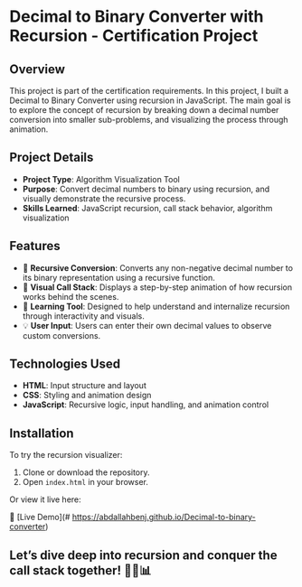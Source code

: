 # Decimal to Binary Converter with Recursion - Certification Project

## Overview
This project is part of the certification requirements. In this project, I built a Decimal to Binary Converter using recursion in JavaScript. The main goal is to explore the concept of recursion by breaking down a decimal number conversion into smaller sub-problems, and visualizing the process through animation.

## Project Details
- **Project Type**: Algorithm Visualization Tool
- **Purpose**: Convert decimal numbers to binary using recursion, and visually demonstrate the recursive process.
- **Skills Learned**: JavaScript recursion, call stack behavior, algorithm visualization

## Features
- 🔁 **Recursive Conversion**: Converts any non-negative decimal number to its binary representation using a recursive function.
- 👀 **Visual Call Stack**: Displays a step-by-step animation of how recursion works behind the scenes.
- 🧠 **Learning Tool**: Designed to help understand and internalize recursion through interactivity and visuals.
- 💡 **User Input**: Users can enter their own decimal values to observe custom conversions.

## Technologies Used
- **HTML**: Input structure and layout
- **CSS**: Styling and animation design
- **JavaScript**: Recursive logic, input handling, and animation control

## Installation
To try the recursion visualizer:

1. Clone or download the repository.
2. Open `index.html` in your browser.

Or view it live here:

🔗 [Live Demo](# https://abdallahbenj.github.io/Decimal-to-binary-converter)

## Let’s dive deep into recursion and conquer the call stack together! 🔢🔁📊
